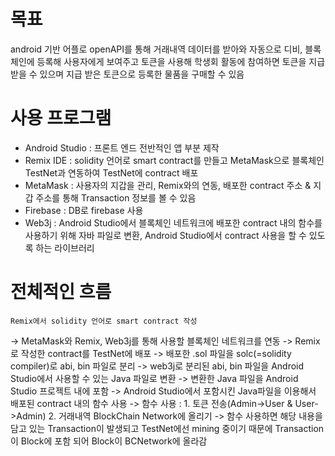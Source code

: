 # 목표
android 기반 어플로 openAPI를 통해 거래내역 데이터를 받아와 자동으로 디비, 블록체인에 등록해 사용자에게 보여주고
토큰을 사용해 학생회 활동에 참여하면 토큰을 지급 받을 수 있으며 지급 받은 토큰으로 등록한 물품을 구매할 수 있음

# 사용 프로그램
- Android Studio : 프론트 엔드 전반적인 앱 부분 제작
- Remix IDE : solidity 언어로 smart contract를 만들고 MetaMask으로 블록체인 TestNet과 연동하여 TestNet에 contract 배포
- MetaMask : 사용자의 지갑을 관리, Remix와의 연동, 배포한 contract 주소 & 지갑 주소를 통해 Transaction 정보를 볼 수 있음
- Firebase : DB로 firebase 사용
- Web3j : Android Studio에서 블록체인 네트워크에 배포한 contract 내의 함수를 사용하기 위해 자바 파일로 변환, Android Studio에서 contract 사용을
             할 수 있도록 하는 라이브러리

# 전체적인 흐름
    Remix에서 solidity 언어로 smart contract 작성
-> MetaMask와 Remix, Web3j를 통해 사용할 블록체인 네트워크를 연동
-> Remix로 작성한 contract를 TestNet에 배포
-> 배포한 .sol 파일을 solc(=solidity compiler)로 abi, bin 파일로 분리
-> web3j로 분리된 abi, bin 파일을 Android Studio에서 사용할 수 있는 Java 파일로 변환
-> 변환한 Java 파일을 Android Studio 프로젝트 내에 포함
-> Android Studio에서 포함시킨 Java파일을 이용해서 배포된 contract 내의 함수 사용
-> 함수 사용 : 1. 토큰 전송(Admin->User & User->Admin)
	       2. 거래내역 BlockChain Network에 올리기
-> 함수 사용하면 해당 내용을 담고 있는 Transaction이 발생되고 TestNet에선 mining 중이기 때문에
     Transaction이 Block에 포함 되어 Block이 BCNetwork에 올라감
